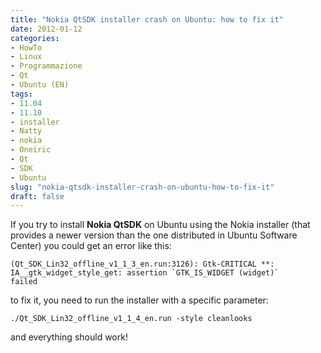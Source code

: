 ```yaml
---
title: "Nokia QtSDK installer crash on Ubuntu: how to fix it"
date: 2012-01-12
categories: 
- HowTo
- Linux
- Programmazione
- Qt
- Ubuntu (EN)
tags: 
- 11.04
- 11.10
- installer
- Natty
- nokia
- Oneiric
- Qt
- SDK
- Ubuntu
slug: "nokia-qtsdk-installer-crash-on-ubuntu-how-to-fix-it"
draft: false
---
```


If you try to install **Nokia QtSDK** on Ubuntu using the Nokia
installer (that provides a newer version than the one distributed in
Ubuntu Software Center) you could get an error like this:

```shell
(Qt_SDK_Lin32_offline_v1_1_3_en.run:3126): Gtk-CRITICAL **:
IA__gtk_widget_style_get: assertion `GTK_IS_WIDGET (widget)`
failed  
```

to fix it, you need to run the installer with a specific parameter:

```shell
./Qt_SDK_Lin32_offline_v1_1_4_en.run -style cleanlooks  
```

and everything should work!

